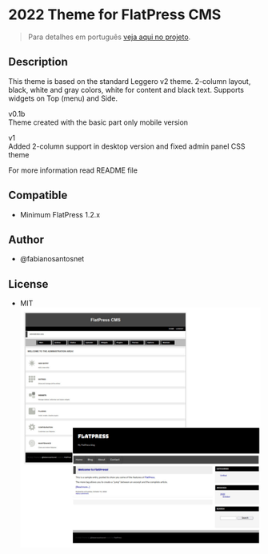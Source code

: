 # 2022 Theme for FlatPress CMS

> Para detalhes em português [veja aqui no projeto](https://fabianosantosnet.github.io/FlatPressCMS/).

## Description
This theme is based on the standard Leggero v2 theme. 2-column layout, black, white and gray colors, white for content and black text. Supports widgets on Top (menu) and Side.

  v0.1b  
  Theme created with the basic part only mobile version
  
  v1  
  Added 2-column support in desktop version and fixed admin panel CSS theme
  
  For more information read README file   

## Compatible 
- Minimum FlatPress 1.2.x

## Author
- @fabianosantosnet

## License
- MIT
![Screenshot 2022 Theme](https://raw.githubusercontent.com/fabianosantosnet/rep-flatpress/main/themes/2022/screenshot.jpg)